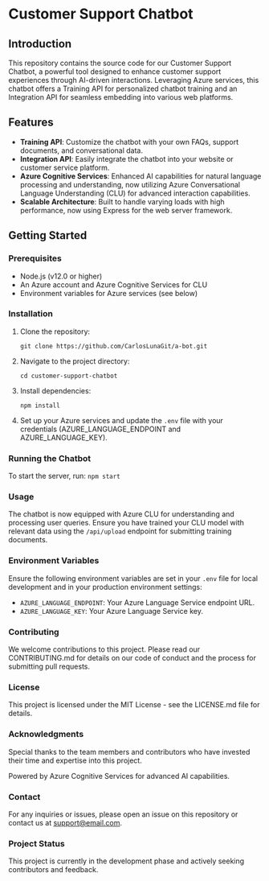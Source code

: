 # Customer Support Chatbot

## Introduction
This repository contains the source code for our Customer Support Chatbot, a powerful tool designed to enhance customer support experiences through AI-driven interactions. Leveraging Azure services, this chatbot offers a Training API for personalized chatbot training and an Integration API for seamless embedding into various web platforms.

## Features
- **Training API**: Customize the chatbot with your own FAQs, support documents, and conversational data.
- **Integration API**: Easily integrate the chatbot into your website or customer service platform.
- **Azure Cognitive Services**: Enhanced AI capabilities for natural language processing and understanding, now utilizing Azure Conversational Language Understanding (CLU) for advanced interaction capabilities.
- **Scalable Architecture**: Built to handle varying loads with high performance, now using Express for the web server framework.

## Getting Started
### Prerequisites
- Node.js (v12.0 or higher)
- An Azure account and Azure Cognitive Services for CLU
- Environment variables for Azure services (see below)

### Installation
1. Clone the repository:
    ```
    git clone https://github.com/CarlosLunaGit/a-bot.git
    ```

2. Navigate to the project directory:
    ```
    cd customer-support-chatbot
    ```

3. Install dependencies:
    ```
    npm install
    ```

4. Set up your Azure services and update the `.env` file with your credentials (AZURE_LANGUAGE_ENDPOINT and AZURE_LANGUAGE_KEY).

### Running the Chatbot

To start the server, run:
    ```
    npm start
    ```

### Usage
The chatbot is now equipped with Azure CLU for understanding and processing user queries. Ensure you have trained your CLU model with relevant data using the `/api/upload` endpoint for submitting training documents.

### Environment Variables
Ensure the following environment variables are set in your `.env` file for local development and in your production environment settings:
- `AZURE_LANGUAGE_ENDPOINT`: Your Azure Language Service endpoint URL.
- `AZURE_LANGUAGE_KEY`: Your Azure Language Service key.

### Contributing
We welcome contributions to this project. Please read our CONTRIBUTING.md for details on our code of conduct and the process for submitting pull requests.

### License
This project is licensed under the MIT License - see the LICENSE.md file for details.

### Acknowledgments
Special thanks to the team members and contributors who have invested their time and expertise into this project.

Powered by Azure Cognitive Services for advanced AI capabilities.

### Contact
For any inquiries or issues, please open an issue on this repository or contact us at support@email.com.

### Project Status
This project is currently in the development phase and actively seeking contributors and feedback.
